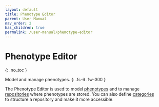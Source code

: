 ```yaml
---
layout: default
title: Phenotype Editor
parent: User Manual
nav_order: 2
has_children: true
permalink: /user-manual/phenotype-editor
---
```


# Phenotype Editor
{: .no_toc }

Model and manage phenotypes.
{: .fs-6 .fw-300 }

The Phenotype Editor is used to model [phenotypes](./content-types#phenotypes) and to manage [repositories](./content-types#repositories) where phenotypes are stored.
You can also define [categories](./content-types#categories) to structure a repository and make it more accessible.
